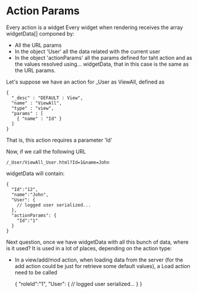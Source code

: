 Action Params
=============

Every action is a widget
Every widget when rendering receives the array widgetData[] componed by:

* All the URL params
* In the object 'User' all the data related with the current user
* In the object 'actionParams' all the params defined for taht action and as the values resolved using... widgetData, that in this case is the same as the URL params.

Let's suppose we have an action for _User as ViewAll, defined as

    {
      "_desc" : "DEFAULT : View",
      "name" : "ViewAll",                                              
      "type" : "view",
      "params" : [
        { "name" : "Id" }
      ]                                                              
    }

That is, this action requires a parameter 'Id'

Now, if we call the following URL

    /_User/ViewAll_User.html?Id=1&name=John

widgetData will contain:

    {
      "Id":"12",
      "name":"John",
      "User": {
        // logged user serialized...
      },
      "actionParams": {
        "Id":"1"
      }
    }

Next question, once we have widgetData with all this bunch of data, where is it used? It is used in a lot of places, depending on the action type:

* In a view/add/mod action, when loading data from the server (for the add action could be just for retrieve some default values), a Load action need to be called     




    {
      "roleId":"1",
      "User": {
        // logged user serialized...
      }
    }
